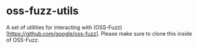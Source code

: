 # oss-fuzz-utils
A set of utilities for interacting with
(OSS-Fuzz)[https://github.com/google/oss-fuzz]. Please make sure to clone this
inside of OSS-Fuzz.
